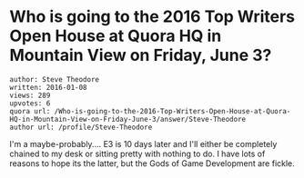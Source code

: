 # Who is going to the 2016 Top Writers Open House at Quora HQ in Mountain View on Friday, June 3?

	author: Steve Theodore
	written: 2016-01-08
	views: 289
	upvotes: 6
	quora url: /Who-is-going-to-the-2016-Top-Writers-Open-House-at-Quora-HQ-in-Mountain-View-on-Friday-June-3/answer/Steve-Theodore
	author url: /profile/Steve-Theodore


I'm a maybe-probably.... E3 is 10 days later and I'll either be completely chained to my desk or sitting pretty with nothing to do. I have lots of reasons to hope its the latter, but the Gods of Game Development are fickle.

